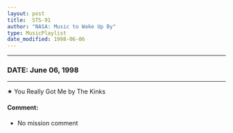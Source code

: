 ```yaml
---
layout: post
title:  STS-91
author: "NASA: Music to Wake Up By"
type: MusicPlaylist
date_modified: 1998-06-06
---
```


----
### DATE: June 06, 1998
----
✷ You Really Got Me by The Kinks

#### Comment:
* No mission comment
